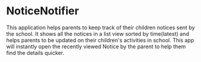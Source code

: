 # NoticeNotifier
This application helps parents to keep track of their children notices sent by the school. It shows all the notices in a list view sorted by time(latest) and helps parents to be updated on their children's activities in school. This app will instantly open the recently viewed Notice by the parent to help them find the details quicker.
